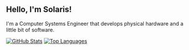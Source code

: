 ## Hello, I'm Solaris! 

I'm a Computer Systems Engineer that develops physical hardware and a little bit of software.

[![GitHub Stats](https://github-readme-stats.vercel.app/api?username=x9ap&show_icons=true&theme=shadow_red&bg_color=00000000)](https://github.com/x9ap)
[![Top Languages](https://github-readme-stats.vercel.app/api/top-langs/?username=x9ap&layout=donut&theme=shadow_red&bg_color=00000000&langs_count=6)](https://github.com/x9ap/)

